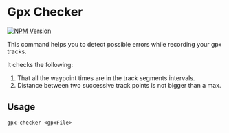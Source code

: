 # Gpx Checker

[![NPM Version][npmImg]][npmUrl]

[npmImg]: https://img.shields.io/npm/v/gpx-checker.svg
[npmUrl]: https://npmjs.org/package/gpx-checker

This command helps you to detect possible errors while recording your gpx tracks.

It checks the following:
1. That all the waypoint times are in the track segments intervals.
2. Distance between two successive track points is not bigger than a max.


## Usage
`gpx-checker <gpxFile>`
